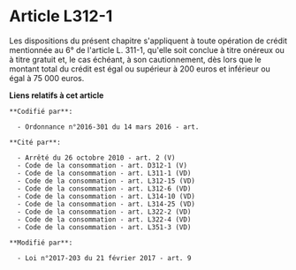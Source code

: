 # Article L312-1

Les dispositions du présent chapitre s'appliquent à toute opération de crédit mentionnée au 6° de l'article L. 311-1, qu'elle
soit conclue à titre onéreux ou à titre gratuit et, le cas échéant, à son cautionnement, dès lors que le montant total du
crédit est égal ou supérieur à 200 euros et inférieur ou égal à 75 000 euros.

**Liens relatifs à cet article**

	**Codifié par**:

	  - Ordonnance n°2016-301 du 14 mars 2016 - art.

	**Cité par**:

	  - Arrêté du 26 octobre 2010 - art. 2 (V)
	  - Code de la consommation - art. D312-1 (V)
	  - Code de la consommation - art. L311-1 (VD)
	  - Code de la consommation - art. L312-15 (VD)
	  - Code de la consommation - art. L312-6 (VD)
	  - Code de la consommation - art. L314-10 (VD)
	  - Code de la consommation - art. L314-25 (VD)
	  - Code de la consommation - art. L322-2 (VD)
	  - Code de la consommation - art. L322-4 (VD)
	  - Code de la consommation - art. L351-3 (VD)

	**Modifié par**:

	  - Loi n°2017-203 du 21 février 2017 - art. 9
